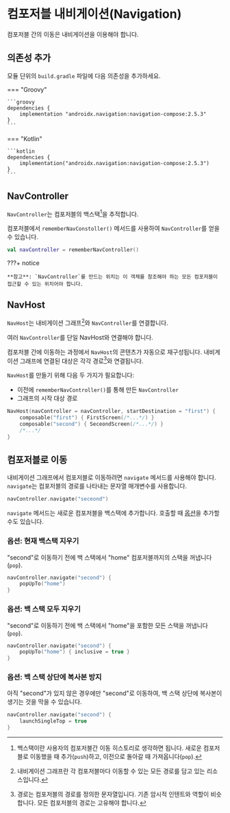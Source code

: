 # 컴포저블 내비게이션(Navigation)

컴포저블 간의 이동은 내비게이션을 이용해야 합니다.

## 의존성 추가

모듈 단위의 `build.gradle` 파일에 다음 의존성을 추가하세요.

=== "Groovy"

    ```groovy
    dependencies {
        implementation "androidx.navigation:navigation-compose:2.5.3"
    }
    ```

=== "Kotlin"

    ```kotlin
    dependencies {
        implementation("androidx.navigation:navigation-compose:2.5.3")
    }
    ```

## NavController

`NavController`는 컴포저블의 백스택[^1]을 추적합니다.

컴포저블에서 `rememberNavConstoller()` 메서드를 사용하여 `NavController`를 얻을 수 있습니다.

```kotlin
val navController = rememberNavController()
```

???+ notice

    **참고**: `NavController`를 만드는 위치는 이 객체를 참조해야 하는 모든 컴포저블이 접근할 수 있는 위치어야 합니다.

## NavHost

`NavHost`는 내비게이션 그래프[^2]와 `NavController`를 연결합니다.

여러 `NavController`를 단일 NavHost와 연결해야 합니다.

컴포저블 간에 이동하는 과정에서 `NavHost`의 콘텐츠가 자동으로 재구성됩니다. 내비게이션 그래프에 연결된 대상은 각각 경로[^3]와 연결됩니다.

`NavHost`를 만들기 위해 다음 두 가지가 필요합니다:

- 이전에 `rememberNavController()`를 통해 만든 `NavController`
- 그래프의 시작 대상 경로

```kotlin
NavHost(navController = navController, startDestination = "first") {
    composable("first") { FirstScreen(/*...*/) }
    composable("second") { SeceondScreen(/*...*/) }
    /*...*/
}
```

## 컴포저블로 이동

내비게이션 그래프에서 컴포저블로 이동하려면 `navigate` 메서드를 사용해야 합니다. `navigate`는 컴포저블의 경로를 나타내는 문자열 매개변수를 사용합니다.

```kotlin
navController.navigate("seceond")
```

`navigate` 메서드는 새로운 컴포저블을 백스택에 추가합니다. 호출할 때 [옵션](https://developer.android.com/guide/navigation/navigation-navigate#pop)을 추가할 수도 있습니다.

### 옵션: 현재 백스택 지우기

"second"로 이동하기 전에 백 스택에서 "home" 컴포저블까지의 스택을 꺼냅니다(`pop`).

```kotlin
navController.navigate("second") {
    popUpTo("home")
}
```

### 옵션: 백 스택 모두 지우기

"second"로 이동하기 전에 백 스택에서 "home"을 포함한 모든 스택을 꺼냅니다(`pop`).

```kotlin
navController.navigate("second") {
    popUpTo("home") { inclusive = true }
}
```

### 옵션: 백 스택 상단에 복사본 방지

아직 "second"가 있지 않은 경우에만 "second"로 이동하여, 백 스택 상단에 복사본이 생기는 것을 막을 수 있습니다.

```kotlin
navController.navigate("second") {
    launchSingleTop = true
}
```

[^1]:
    백스택이란 사용자의 컴포저블간 이동 히스토리로 생각하면 됩니다. 새로운 컴포저블로 이동했을 때 추가(`push`)하고, 이전으로 돌아갈 때 가져옵니다(`pop`).
[^2]:
    내비게이션 그래프란 각 컴포저블마다 이동할 수 있는 모든 경로를 담고 있는 리소스입니다.
[^3]:
    경로는 컴포저블의 경로를 정의한 문자열입니다. 기존 암시적 인텐트와 역할이 비슷합니다. 모든 컴포저블의 경로는 고유해야 합니다.
